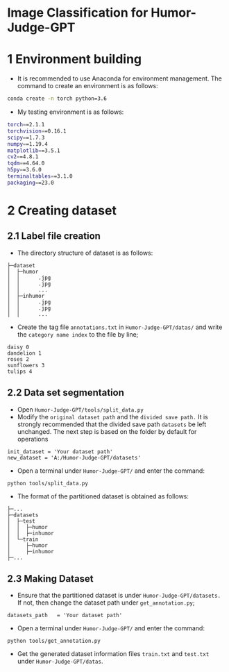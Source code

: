 Image Classification for Humor-Judge-GPT
===========================
# 1 Environment building
- It is recommended to use Anaconda for environment management. The command to create an environment is as follows:
```bash
conda create -n torch python=3.6
```

- My testing environment is as follows:
```bash
torch==2.1.1
torchvision==0.16.1
scipy==1.7.3
numpy==1.19.4
matplotlib==3.5.1
cv2==4.8.1
tqdm==4.64.0
h5py==3.6.0
terminaltables==3.1.0
packaging==23.0
```
# 2 Creating dataset
## 2.1 Label file creation

- The directory structure of dataset is as follows:

```
├─dataset
│  ├─humor
│  │      .jpg
│  │      .jpg
│  │      ...
│  ├─inhumor
│  │      .jpg
│  │      .jpg
│  │      ...

```
- Create the tag file `annotations.txt` in `Humor-Judge-GPT/datas/` and write the `category name index` to the file by line;
```
daisy 0
dandelion 1
roses 2
sunflowers 3
tulips 4
```
## 2.2 Data set segmentation
- Open `Humor-Judge-GPT/tools/split_data.py`
- Modify the `original dataset path` and the `divided save path.` It is strongly recommended that the divided save path `datasets` be left unchanged. The next step is based on the folder by default for operations
```
init_dataset = 'Your dataset path'
new_dataset = 'A:/Humor-Judge-GPT/datasets'
```
- Open a terminal under `Humor-Judge-GPT/` and enter the command:
```
python tools/split_data.py
```
- The format of the partitioned dataset is obtained as follows:
```
├─...
├─datasets
│  ├─test
│  │  ├─humor
│  │  ├─inhumor
│  └─train
│     ├─humor
│     ├─inhumor
├─...
```
## 2.3 Making Dataset
- Ensure that the partitioned dataset is under `Humor-Judge-GPT/datasets.` If not, then change the dataset path under `get_annotation.py`;
```
datasets_path   = 'Your dataset path'
```
- Open a terminal under `Humor-Judge-GPT/` and enter the command:
```
python tools/get_annotation.py
```
- Get the generated dataset information files `train.txt` and `test.txt` under `Humor-Judge-GPT/datas`.


